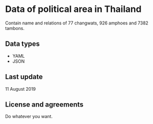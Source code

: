 Data of political area in Thailand
================================

Contain name and relations of 77 changwats, 926 amphoes and 7382 tambons.

Data types
--------------
* YAML
* JSON

Last update
------------
11 August 2019


License and agreements
--------------
Do whatever you want.
